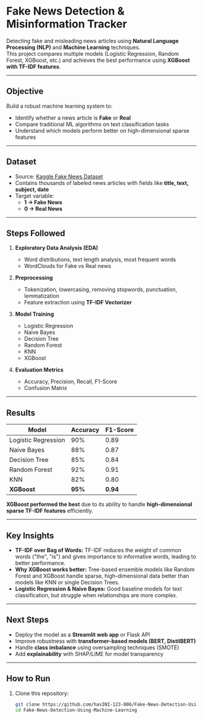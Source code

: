 
# Fake News Detection & Misinformation Tracker  

Detecting fake and misleading news articles using **Natural Language Processing (NLP)** and **Machine Learning** techniques.  
This project compares multiple models (Logistic Regression, Random Forest, XGBoost, etc.) and achieves the best performance using **XGBoost with TF-IDF features**.  

---

##  Objective  
Build a robust machine learning system to:  
- Identify whether a news article is **Fake** or **Real**  
- Compare traditional ML algorithms on text classification tasks  
- Understand which models perform better on high-dimensional sparse features  

---

##  Dataset  
- Source: [Kaggle Fake News Dataset](https://www.kaggle.com/c/fake-news)  
- Contains thousands of labeled news articles with fields like **title, text, subject, date**  
- Target variable:  
  - **1 → Fake News**  
  - **0 → Real News**  

---

##  Steps Followed  

1. **Exploratory Data Analysis (EDA)**  
   - Word distributions, text length analysis, most frequent words  
   - WordClouds for Fake vs Real news  

2. **Preprocessing**  
   - Tokenization, lowercasing, removing stopwords, punctuation, lemmatization  
   - Feature extraction using **TF-IDF Vectorizer**  

3. **Model Training**  
   - Logistic Regression  
   - Naive Bayes  
   - Decision Tree  
   - Random Forest  
   - KNN  
   - XGBoost  

4. **Evaluation Metrics**  
   - Accuracy, Precision, Recall, F1-Score  
   - Confusion Matrix  

---

##  Results  

| Model              | Accuracy | F1-Score |
|--------------------|----------|----------|
| Logistic Regression | 90%     | 0.89     |
| Naive Bayes        | 88%     | 0.87     |
| Decision Tree      | 85%     | 0.84     |
| Random Forest      | 92%     | 0.91     |
| KNN                | 82%     | 0.80     |
| **XGBoost**        | **95%** | **0.94** |

 **XGBoost performed the best** due to its ability to handle **high-dimensional sparse TF-IDF features** efficiently.  

---

##  Key Insights  

- **TF-IDF over Bag of Words:** TF-IDF reduces the weight of common words ("the", "is") and gives importance to informative words, leading to better performance.  
- **Why XGBoost works better:** Tree-based ensemble models like Random Forest and XGBoost handle sparse, high-dimensional data better than models like KNN or single Decision Trees.  
- **Logistic Regression & Naive Bayes:** Good baseline models for text classification, but struggle when relationships are more complex.  

---

##  Next Steps  

- Deploy the model as a **Streamlit web app** or Flask API  
- Improve robustness with **transformer-based models (BERT, DistilBERT)**  
- Handle **class imbalance** using oversampling techniques (SMOTE)  
- Add **explainability** with SHAP/LIME for model transparency  

---

##  How to Run  

1. Clone this repository:  
   ```bash
   git clone https://github.com/hasINI-123-006/Fake-News-Detection-Using-Machine-Learning.git
   cd Fake-News-Detection-Using-Machine-Learning

